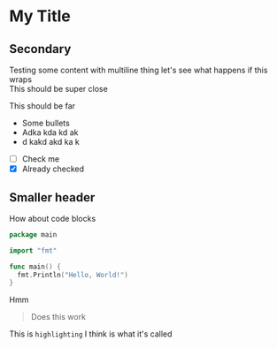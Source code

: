 # My Title

## Secondary

Testing some content with multiline thing
let's see what happens if this wraps  
This should be super close

This should be far

- Some bullets
- Adka kda kd ak
- d kakd akd ka k

- [ ] Check me
- [x] Already checked

## Smaller header

How about code blocks

```go example.go
package main

import "fmt"

func main() {
  fmt.Println("Hello, World!")
}
```

Hmm

> Does this work

This is `highlighting` I think is what it's called
